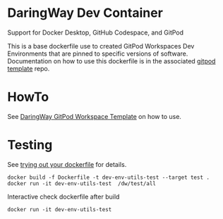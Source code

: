 # DaringWay Dev Container

Support for Docker Desktop, GitHub Codespace, and GitPod

This is a base dockerfile use to created GitPod Workspaces Dev Environments that are pinned to specific versions of software.  Documentation on how to use this dockerfile is in the associated [gitpod template](https://github.com/daringway/gitpod-template) repo.

# HowTo 

See [DaringWay GitPod Workspace Template](https://github.com/daringway/gitpod-template) on how to use.

# Testing
See [trying out your dockerfile](https://www.gitpod.io/docs/config-docker) for details.
```
docker build -f Dockerfile -t dev-env-utils-test --target test .
docker run -it dev-env-utils-test  /dw/test/all
```

Interactive check dockerfile after build
```
docker run -it dev-env-utils-test
```
